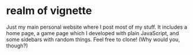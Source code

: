 # realm of vignette
Just my main personal website where I post most of my stuff. 
It includes a home page, a game page which I developed with plain JavaScript, and some sidebars with random things.
Feel free to clone! (Why would you, though?)
